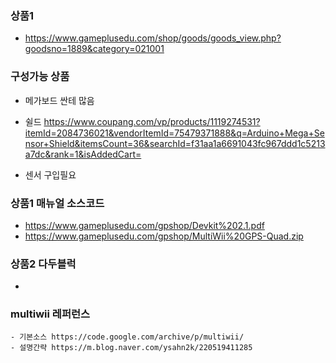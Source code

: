 
### 상품1
- https://www.gameplusedu.com/shop/goods/goods_view.php?goodsno=1889&category=021001


### 구성가능 상품
- 메가보드 싼테 많음
- 쉴드 https://www.coupang.com/vp/products/1119274531?itemId=2084736021&vendorItemId=75479371888&q=Arduino+Mega+Sensor+Shield&itemsCount=36&searchId=f31aa1a6691043fc967ddd1c5213a7dc&rank=1&isAddedCart=

- 센서 구입필요


### 상품1 매뉴얼 소스코드
- https://www.gameplusedu.com/gpshop/Devkit%202.1.pdf
- https://www.gameplusedu.com/gpshop/MultiWii%20GPS-Quad.zip

### 상품2 다두블럭
-



### multiwii 레퍼런스
```
- 기본소스 https://code.google.com/archive/p/multiwii/
- 설명간략 https://m.blog.naver.com/ysahn2k/220519411285

```






